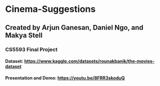 # Cinema-Suggestions

## Created by Arjun Ganesan, Daniel Ngo, and Makya Stell

### CS5593 Final Project

#### Dataset: https://www.kaggle.com/datasets/rounakbanik/the-movies-dataset

#### Presentation and Demo: https://youtu.be/8FRR3skoduQ
